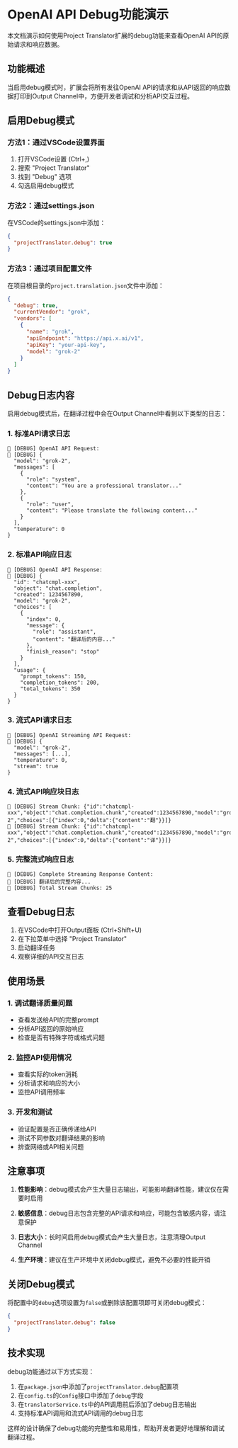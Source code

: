 # OpenAI API Debug功能演示

本文档演示如何使用Project Translator扩展的debug功能来查看OpenAI API的原始请求和响应数据。

## 功能概述

当启用debug模式时，扩展会将所有发往OpenAI API的请求和从API返回的响应数据打印到Output Channel中，方便开发者调试和分析API交互过程。

## 启用Debug模式

### 方法1：通过VSCode设置界面

1. 打开VSCode设置 (Ctrl+,)
2. 搜索 "Project Translator"
3. 找到 "Debug" 选项
4. 勾选启用debug模式

### 方法2：通过settings.json

在VSCode的settings.json中添加：

```json
{
  "projectTranslator.debug": true
}
```

### 方法3：通过项目配置文件

在项目根目录的`project.translation.json`文件中添加：

```json
{
  "debug": true,
  "currentVendor": "grok",
  "vendors": [
    {
      "name": "grok",
      "apiEndpoint": "https://api.x.ai/v1",
      "apiKey": "your-api-key",
      "model": "grok-2"
    }
  ]
}
```

## Debug日志内容

启用debug模式后，在翻译过程中会在Output Channel中看到以下类型的日志：

### 1. 标准API请求日志

```
🐛 [DEBUG] OpenAI API Request:
🐛 [DEBUG] {
  "model": "grok-2",
  "messages": [
    {
      "role": "system",
      "content": "You are a professional translator..."
    },
    {
      "role": "user",
      "content": "Please translate the following content..."
    }
  ],
  "temperature": 0
}
```

### 2. 标准API响应日志

```
🐛 [DEBUG] OpenAI API Response:
🐛 [DEBUG] {
  "id": "chatcmpl-xxx",
  "object": "chat.completion",
  "created": 1234567890,
  "model": "grok-2",
  "choices": [
    {
      "index": 0,
      "message": {
        "role": "assistant",
        "content": "翻译后的内容..."
      },
      "finish_reason": "stop"
    }
  ],
  "usage": {
    "prompt_tokens": 150,
    "completion_tokens": 200,
    "total_tokens": 350
  }
}
```

### 3. 流式API请求日志

```
🐛 [DEBUG] OpenAI Streaming API Request:
🐛 [DEBUG] {
  "model": "grok-2",
  "messages": [...],
  "temperature": 0,
  "stream": true
}
```

### 4. 流式API响应块日志

```
🐛 [DEBUG] Stream Chunk: {"id":"chatcmpl-xxx","object":"chat.completion.chunk","created":1234567890,"model":"grok-2","choices":[{"index":0,"delta":{"content":"翻"}}]}
🐛 [DEBUG] Stream Chunk: {"id":"chatcmpl-xxx","object":"chat.completion.chunk","created":1234567890,"model":"grok-2","choices":[{"index":0,"delta":{"content":"译"}}]}
```

### 5. 完整流式响应日志

```
🐛 [DEBUG] Complete Streaming Response Content:
🐛 [DEBUG] 翻译后的完整内容...
🐛 [DEBUG] Total Stream Chunks: 25
```

## 查看Debug日志

1. 在VSCode中打开Output面板 (Ctrl+Shift+U)
2. 在下拉菜单中选择 "Project Translator"
3. 启动翻译任务
4. 观察详细的API交互日志

## 使用场景

### 1. 调试翻译质量问题
- 查看发送给API的完整prompt
- 分析API返回的原始响应
- 检查是否有特殊字符或格式问题

### 2. 监控API使用情况
- 查看实际的token消耗
- 分析请求和响应的大小
- 监控API调用频率

### 3. 开发和测试
- 验证配置是否正确传递给API
- 测试不同参数对翻译结果的影响
- 排查网络或API相关问题

## 注意事项

1. **性能影响**：debug模式会产生大量日志输出，可能影响翻译性能，建议仅在需要时启用

2. **敏感信息**：debug日志包含完整的API请求和响应，可能包含敏感内容，请注意保护

3. **日志大小**：长时间启用debug模式会产生大量日志，注意清理Output Channel

4. **生产环境**：建议在生产环境中关闭debug模式，避免不必要的性能开销

## 关闭Debug模式

将配置中的`debug`选项设置为`false`或删除该配置项即可关闭debug模式：

```json
{
  "projectTranslator.debug": false
}
```

## 技术实现

debug功能通过以下方式实现：

1. 在`package.json`中添加了`projectTranslator.debug`配置项
2. 在`config.ts`的`Config`接口中添加了`debug`字段
3. 在`translatorService.ts`中的API调用前后添加了debug日志输出
4. 支持标准API调用和流式API调用的debug日志

这样的设计确保了debug功能的完整性和易用性，帮助开发者更好地理解和调试翻译过程。